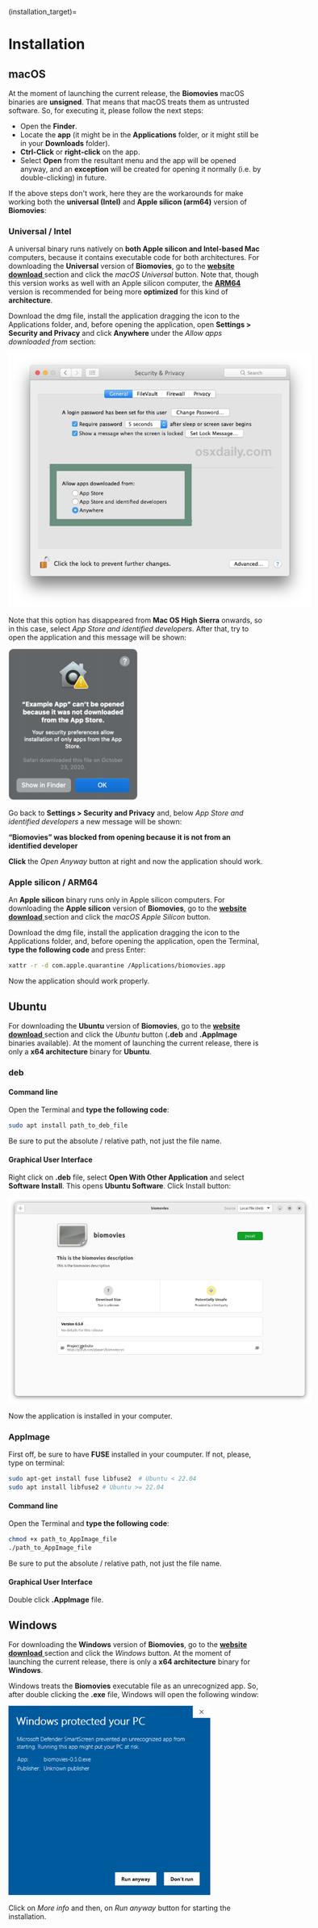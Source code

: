 (installation_target)=
# Installation

## macOS

At the moment of launching the current release, the **Biomovies** macOS binaries are **unsigned**. That means that macOS treats them as untrusted software. So, for executing it, please follow the next steps: 

* Open the **Finder**.
* Locate the **app** (it might be in the **Applications** folder, or it might still be in your **Downloads** folder).
* **Ctrl-Click** or **right-click** on the app. 
* Select **Open** from the resultant menu and the app will be opened anyway, and an **exception** will be created for opening it normally (i.e. by double-clicking) in future.

If the above steps don't work, here they are the workarounds for make working both the **universal (Intel)** and **Apple silicon (arm64)** version of **Biomovies**: 

### Universal / Intel 

A universal binary runs natively on **both Apple silicon and Intel-based Mac** computers, because it contains executable code for both architectures. For downloading the **Universal** version of **Biomovies**, go to the [**website download** <i class="fa-solid fa-up-right-from-square" style="font-size: 12px;"></i>](https://gbayarri.github.io/biomovies/#download) section and click the _macOS Universal_ button. Note that, though this version works as well with an Apple silicon computer, the [**ARM64**](#apple-silicon-arm64) version is recommended for being more **optimized** for this kind of **architecture**.

Download the dmg file, install the application dragging the icon to the Applications folder, and, before opening the application, open **Settings > Security and Privacy** and click **Anywhere** under the _Allow apps downloaded from_ section:

<img src="_static/installation/image4.jpg" style="max-width:600px; margin-bottom:0;" />

Note that this option has disappeared from **Mac OS High Sierra** onwards, so in this case, select _App Store and identified developers_. After that, try to open the application and this message will be shown:

<img src="_static/installation/image3.png" style="max-height:300px;" />

Go back to **Settings > Security and Privacy** and, below _App Store and identified developers_ a new message will be shown:

**“Biomovies” was blocked from opening because it is not from an identified developer**

**Click** the _Open Anyway_ button at right and now the application should work.

### Apple silicon / ARM64

An **Apple silicon** binary runs only in Apple silicon computers. For downloading the **Apple silicon** version of **Biomovies**, go to the [**website download** <i class="fa-solid fa-up-right-from-square" style="font-size: 12px;"></i>](https://gbayarri.github.io/biomovies/#download) section and click the _macOS Apple Silicon_ button.

Download the dmg file, install the application dragging the icon to the Applications folder, and, before opening the application, open the Terminal, **type the following code** and press Enter:

```bash
xattr -r -d com.apple.quarantine /Applications/biomovies.app
```

Now the application should work properly.

## Ubuntu

For downloading the **Ubuntu** version of **Biomovies**, go to the [**website download** <i class="fa-solid fa-up-right-from-square" style="font-size: 12px;"></i>](https://gbayarri.github.io/biomovies/#download) section and click the _Ubuntu_ button (**.deb** and **.AppImage** binaries available). At the moment of launching the current release, there is only a **x64 architecture** binary for **Ubuntu**.

### deb

#### Command line

Open the Terminal and **type the following code**:

```bash
sudo apt install path_to_deb_file
```

Be sure to put the absolute / relative path, not just the file name.

#### Graphical User Interface

Right click on **.deb** file, select **Open With Other Application** and select **Software Install**. This opens **Ubuntu Software**. Click Install button:

<img src="_static/installation/image1.png" style="max-width:600px;" />

Now the application is installed in your computer.

### AppImage

First off, be sure to have **FUSE** installed in your coumputer. If not, please, type on terminal:

```bash
sudo apt-get install fuse libfuse2  # Ubuntu < 22.04
sudo apt install libfuse2 # Ubuntu >= 22.04
```

#### Command line

Open the Terminal and **type the following code**:

```bash
chmod +x path_to_AppImage_file
./path_to_AppImage_file
```

Be sure to put the absolute / relative path, not just the file name.

#### Graphical User Interface

Double click **.AppImage** file.

## Windows

For downloading the **Windows** version of **Biomovies**, go to the [**website download** <i class="fa-solid fa-up-right-from-square" style="font-size: 12px;"></i>](https://gbayarri.github.io/biomovies/#download) section and click the _Windows_ button. At the moment of launching the current release, there is only a **x64 architecture** binary for **Windows**.

Windows treats the **Biomovies** executable file as an unrecognized app. So, after double clicking the **.exe** file, Windows will open the following window:

<img src="_static/installation/image5.png" style="max-width:400px;" />

Click on _More info_ and then, on _Run anyway_ button for starting the installation.




